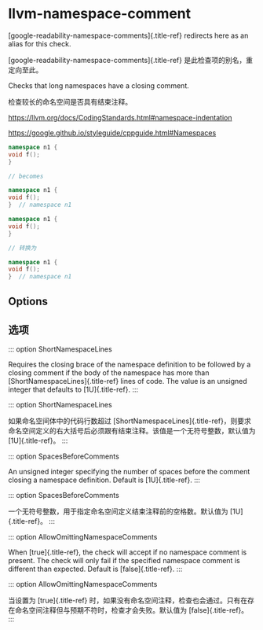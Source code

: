 # llvm-namespace-comment

[google-readability-namespace-comments]{.title-ref} redirects here as an alias for this check.

[google-readability-namespace-comments]{.title-ref} 是此检查项的别名，重定向至此。

Checks that long namespaces have a closing comment.

检查较长的命名空间是否具有结束注释。

<https://llvm.org/docs/CodingStandards.html#namespace-indentation>

<https://google.github.io/styleguide/cppguide.html#Namespaces>

```c++
namespace n1 {
void f();
}

// becomes

namespace n1 {
void f();
}  // namespace n1
```

```c++
namespace n1 {
void f();
}

// 转换为

namespace n1 {
void f();
}  // namespace n1
```

## Options

## 选项

::: option
ShortNamespaceLines

Requires the closing brace of the namespace definition to be followed by a closing comment if the body of the namespace has more than [ShortNamespaceLines]{.title-ref} lines of code. The value is an unsigned integer that defaults to [1U]{.title-ref}.
:::

::: option
ShortNamespaceLines

如果命名空间体中的代码行数超过 [ShortNamespaceLines]{.title-ref}，则要求命名空间定义的右大括号后必须跟有结束注释。该值是一个无符号整数，默认值为 [1U]{.title-ref}。
:::

::: option
SpacesBeforeComments

An unsigned integer specifying the number of spaces before the comment closing a namespace definition. Default is [1U]{.title-ref}.
:::

::: option
SpacesBeforeComments

一个无符号整数，用于指定命名空间定义结束注释前的空格数。默认值为 [1U]{.title-ref}。
:::

::: option
AllowOmittingNamespaceComments

When [true]{.title-ref}, the check will accept if no namespace comment is present. The check will only fail if the specified namespace comment is different than expected. Default is [false]{.title-ref}.
:::

::: option
AllowOmittingNamespaceComments

当设置为 [true]{.title-ref} 时，如果没有命名空间注释，检查也会通过。只有在存在命名空间注释但与预期不符时，检查才会失败。默认值为 [false]{.title-ref}。
:::
